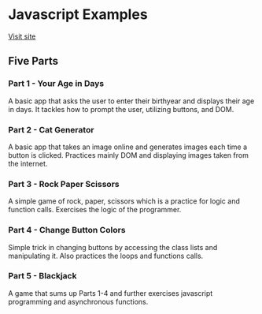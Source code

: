 # Javascript Examples

[Visit site](https://javascript-examples.netlify.app)

## Five Parts

### Part 1 - Your Age in Days

A basic app that asks the user to enter their birthyear and displays their age in days. It tackles how to prompt the user, utilizing buttons, and DOM.

### Part 2 - Cat Generator

A basic app that takes an image online and generates images each time a button is clicked. Practices mainly DOM and displaying images taken from the internet.

### Part 3 - Rock Paper Scissors

A simple game of rock, paper, scissors which is a practice for logic and function calls. Exercises the logic of the programmer.

### Part 4 - Change Button Colors

Simple trick in changing buttons by accessing the class lists and manipulating it. Also practices the loops and functions calls.

### Part 5 - Blackjack

A game that sums up Parts 1-4 and further exercises javascript programming and asynchronous functions.
